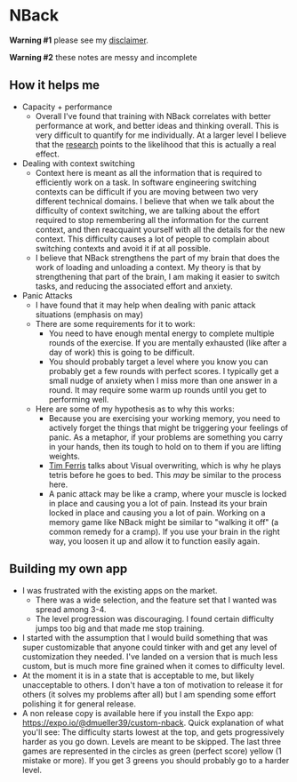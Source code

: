 # NBack

**Warning #1** please see my [disclaimer](disclaimer.md).

**Warning #2** these notes are messy and incomplete

## How it helps me

- Capacity + performance
  - Overall I've found that training with NBack correlates with better performance at work, and better ideas and thinking overall. This is very difficult to quantify for me individually. At a larger level I believe that the [research](https://releases.jhu.edu/2017/10/17/johns-hopkins-finds-training-exercise-that-boosts-brain-power/) points to the likelihood that this is actually a real effect.
- Dealing with context switching
  - Context here is meant as all the information that is required to efficiently work on a task. In software engineering switching contexts can be difficult if you are moving between two very different technical domains. I believe that when we talk about the difficulty of context switching, we are talking about the effort required to stop remembering all the information for the current context, and then reacquaint yourself with all the details for the new context. This difficulty causes a lot of people to complain about switching contexts and avoid it if at all possible.
  - I believe that NBack strengthens the part of my brain that does the work of loading and unloading a context. My theory is that by strengthening that part of the brain, I am making it easier to switch tasks, and reducing the associated effort and anxiety.
- Panic Attacks
  - I have found that it may help when dealing with panic attack situations (emphasis on may)
  - There are some requirements for it to work:
    - You need to have enough mental energy to complete multiple rounds of the exercise. If you are mentally exhausted (like after a day of work) this is going to be difficult.
    - You should probably target a level where you know you can probably get a few rounds with perfect scores. I typically get a small nudge of anxiety when I miss more than one answer in a round. It may require some warm up rounds until you get to performing well.
  - Here are some of my hypothesis as to why this works:
    - Because you are exercising your working memory, you need to actively forget the things that might be triggering your feelings of panic. As a metaphor, if your problems are something you carry in your hands, then its tough to hold on to them if you are lifting weights.
    - [Tim Ferris](https://tim.blog/2015/10/17/5-tools-i-use-for-faster-and-better-sleep/) talks about Visual overwriting, which is why he plays tetris before he goes to bed. This *may* be similar to the process here.
    - A panic attack may be like a cramp, where your muscle is locked in place and causing you a lot of pain. Instead its your brain locked in place and causing you a lot of pain. Working on a memory game like NBack might be similar to "walking it off" (a common remedy for a cramp). If you use your brain in the right way, you loosen it up and allow it to function easily again.

## Building my own app

- I was frustrated with the existing apps on the market.
  - There was a wide selection, and the feature set that I wanted was spread among 3-4.
  - The level progression was discouraging. I found certain difficulty jumps too big and that made me stop training.
- I started with the assumption that I would build something that was super customizable that anyone could tinker with and get any level of customization they needed. I've landed on a version that is much less custom, but is much more fine grained when it comes to difficulty level.
- At the moment it is in a state that is acceptable to me, but likely unacceptable to others. I don't have a ton of motivation to release it for others (it solves my problems after all) but I am spending some effort polishing it for general release.
- A non release copy is available here if you install the Expo app: https://expo.io/@dmueller39/custom-nback. Quick explanation of what you'll see: The difficulty starts lowest at the top, and gets progressively harder as you go down. Levels are meant to be skipped. The last three games are represented in the circles as green (perfect score) yellow (1 mistake or more). If you get 3 greens you should probably go to a harder level.